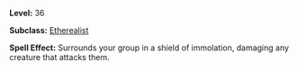 <!-- TITLE: Spell: Boon Of Immolation -->

**Level:** 36

**Subclass:** [Etherealist](etherealist)

**Spell Effect:** Surrounds your group in a shield of immolation, damaging any creature that attacks them.